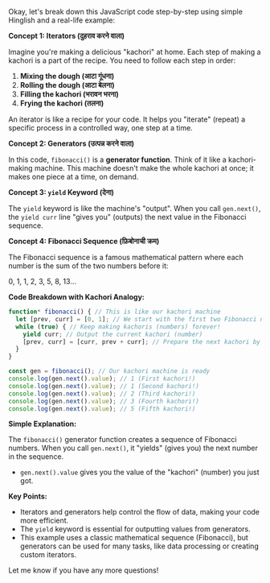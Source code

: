 Okay, let's break down this JavaScript code step-by-step using simple Hinglish and a real-life example:

**Concept 1: Iterators (दुहराव करने वाला)**

Imagine you're making a delicious "kachori" at home.  Each step of making a kachori is a part of the recipe. You need to follow each step in order:

1. **Mixing the dough (आटा गूंधना)**
2. **Rolling the dough (आटा बेलना)**
3. **Filling the kachori (भरावन भरना)**
4. **Frying the kachori (तलना)**

An iterator is like a recipe for your code. It helps you "iterate" (repeat) a specific process in a controlled way, one step at a time.

**Concept 2: Generators (उत्पन्न करने वाला)**

In this code, `fibonacci()` is a **generator function**. Think of it like a kachori-making machine. This machine doesn't make the whole kachori at once; it makes one piece at a time, on demand.

**Concept 3: `yield` Keyword (देना)**

The `yield` keyword is like the machine's "output". When you call `gen.next()`, the `yield curr` line "gives you" (outputs) the next value in the Fibonacci sequence.

**Concept 4: Fibonacci Sequence (फ़िबोनाची क्रम)**

The Fibonacci sequence is a famous mathematical pattern where each number is the sum of the two numbers before it:

0, 1, 1, 2, 3, 5, 8, 13...

**Code Breakdown with Kachori Analogy:**

```javascript
function* fibonacci() { // This is like our kachori machine
  let [prev, curr] = [0, 1]; // We start with the first two Fibonacci numbers: 0 and 1
  while (true) { // Keep making kachoris (numbers) forever!
    yield curr; // Output the current kachori (number)
    [prev, curr] = [curr, prev + curr]; // Prepare the next kachori by calculating the sum
  }
}

const gen = fibonacci(); // Our kachori machine is ready
console.log(gen.next().value); // 1 (First kachori!)
console.log(gen.next().value); // 1 (Second kachori!)
console.log(gen.next().value); // 2 (Third kachori!)
console.log(gen.next().value); // 3 (Fourth kachori!)
console.log(gen.next().value); // 5 (Fifth kachori!)
```

**Simple Explanation:**

The `fibonacci()` generator function creates a sequence of Fibonacci numbers. When you call `gen.next()`, it "yields" (gives you) the next number in the sequence.

* `gen.next().value` gives you the value of the "kachori" (number) you just got.

**Key Points:**

* Iterators and generators help control the flow of data, making your code more efficient.
* The `yield` keyword is essential for outputting values from generators.
* This example uses a classic mathematical sequence (Fibonacci), but generators can be used for many tasks, like data processing or creating custom iterators.

Let me know if you have any more questions!
